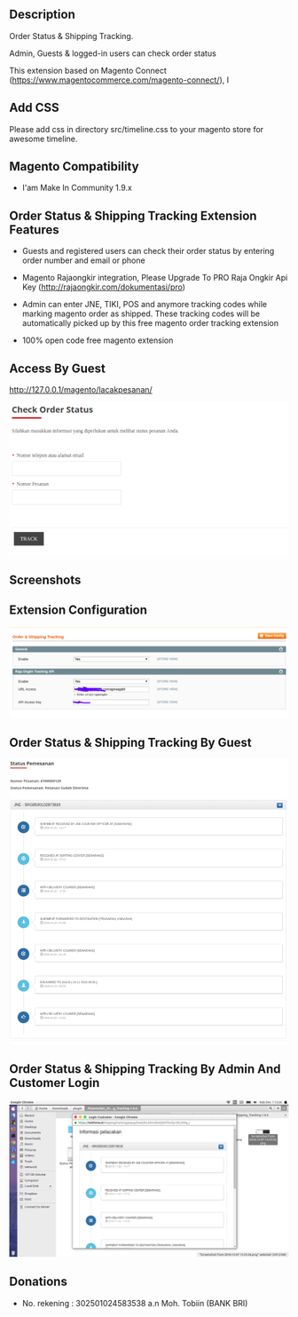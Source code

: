 Description
-----------

Order Status & Shipping Tracking.

Admin, Guests & logged-in users can check order status

This extension based on Magento Connect (https://www.magentocommerce.com/magento-connect/),
I

Add CSS
-------------
Please add css in directory src/timeline.css to your magento store for awesome timeline.


Magento Compatibility
-------------

- I'am Make In Community 1.9.x

Order Status & Shipping Tracking Extension Features
-------------

- Guests and registered users can check their order status by entering order number and email or phone

- Magento Rajaongkir integration, Please Upgrade To PRO Raja Ongkir Api Key (http://rajaongkir.com/dokumentasi/pro)

- Admin can enter JNE, TIKI, POS and anymore tracking codes while marking magento order as shipped. These tracking codes will be automatically picked up by this free magento order tracking extension
- 100% open code free magento extension

Access By Guest
-----------
http://127.0.0.1/magento/lacakpesanan/

![Order Status & Shipping Tracking By Guest](src/lacakpesanan.png "Order Status & Shipping Tracking By Guest")


Screenshots
----------

Extension Configuration
----------

![Config](src/config.png "Config")


Order Status & Shipping Tracking By Guest
----------

![Order Status & Shipping Tracking By Guest](src/status.png "Order Status & Shipping Tracking By Guest")

Order Status & Shipping Tracking By Admin And Customer Login
----------

![Order Status & Shipping Tracking By Admin And Customer Login](src/shipping.png "Order Status & Shipping Tracking By Admin And Customer Login")

Donations
---------- 
*  No. rekening : 302501024583538  a.n Moh. Tobiin (BANK BRI)
